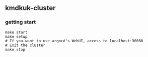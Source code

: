 kmdkuk-cluster
---

### getting start

```
make start
make setup
# If you want to use argocd's WebUI, access to localhost:30080
# Exit the cluster
make stop
```
